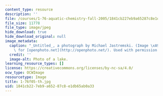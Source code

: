 ```yaml
---
content_type: resource
description: ''
file: /courses/1-76-aquatic-chemistry-fall-2005/1841cb227eb9a65287c8e1db65ab0a33_1-76f05-th.jpg
file_size: 11778
file_type: image/jpeg
hide_download: true
hide_download_original: null
image_metadata:
  caption: "_Untitled_, a photograph by Michael Jastremski. (Image \xA9 Michael Jastremski\
    \ for [openphoto.net](http://openphoto.net/). Used with permission.)"
  credit: ''
  image-alt: Photo of a lake.
learning_resource_types: []
license: https://creativecommons.org/licenses/by-nc-sa/4.0/
ocw_type: OCWImage
resourcetype: Image
title: 1-76f05-th.jpg
uid: 1841cb22-7eb9-a652-87c8-e1db65ab0a33
---
```

